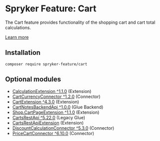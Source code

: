 # Spryker Feature: Cart

The Cart feature provides functionality of the shopping cart and cart total calculations.

[Learn more](https://docs.spryker.com/docs/pbc/all/cart-and-checkout/202204.0/base-shop/cart-feature-overview/cart-feature-overview.html)

## Installation

```
composer require spryker-feature/cart
```

## Optional modules
- [CalculationExtension ^1.1.0](https://github.com/spryker/calculation-extension) (Extension)
- [CartCurrencyConnector ^1.2.0](https://github.com/spryker/cart-currency-connector) (Connector)
- [CartExtension ^4.3.0](https://github.com/spryker/cart-extension) (Extension)
- [CartNotesBackendApi ^1.0.0](https://github.com/spryker/cart-notes-backend-api) (Glue Backend)
- [Shop.CartPageExtension ^1.1.0](https://github.com/spryker-shop/cart-page-extension) (Extension)
- [CartsRestApi ^5.22.0](https://github.com/spryker/carts-rest-api) (Legacy Glue)
- [CartsRestApiExtension](https://github.com/spryker/carts-rest-api-extension) (Extension)
- [DiscountCalculationConnector ^5.3.0](https://github.com/spryker/discount-calculation-connector) (Connector)
- [PriceCartConnector ^6.10.0](https://github.com/spryker/price-cart-connector) (Connector)
